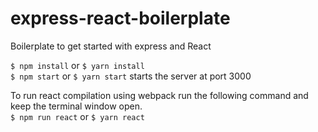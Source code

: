# express-react-boilerplate
Boilerplate to get started with express and React

`$ npm install` or `$ yarn install`   
`$ npm start` or `$ yarn start` starts the server at port 3000   

To run react compilation using webpack run the following command and keep the terminal window open.   
`$ npm run react` or `$ yarn react`
